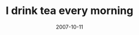---
layout: base.njk
title : 'I drink tea every morning' 
view_title : 'I drink tea every morning' 
year : '2007' 
date : '2007-10-11' 
img_file : '/drawing/idrinkteaeverymorning.png' 
html_file : 'idrinkteaeverymorning' 
next_html : 'ihatethissubmarine.html' 
year_order : '197' 
permalink : "title/{{html_file}}.html"
---